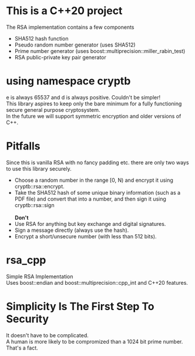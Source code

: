 # This is a C++20 project
The RSA implementation contains a few components
* SHA512 hash function
* Pseudo random number generator (uses SHA512)
* Prime number generator (uses boost::multiprecision::miller_rabin_test)
* RSA public-private key pair generator
# using namespace cryptb
e is always 65537 and d is always positive. Couldn't be simpler!\
This library aspires to keep only the bare minimum for a fully functioning secure general purpose cryptosystem.\
In the future we will support symmetric encryption and older versions of C++.
# Pitfalls
Since this is vanilla RSA with no fancy padding etc. there are only two ways to use this library securely.
* Choose a random number in the range \[0, N) and encrypt it using cryptb::rsa::encrypt.
* Take the SHA512 hash of some unique binary information (such as a PDF file) and convert that into a number, and then sign it using cryptb::rsa::sign
\
\
**Don't**
* Use RSA for anything but key exchange and digital signatures.
* Sign a message directly (always use the hash).
* Encrypt a short/unsecure number (with less than 512 bits).
# rsa_cpp
Simple RSA Implementation\
Uses boost::endian and boost::multiprecision::cpp_int and C++20 features.
# Simplicity Is The First Step To Security
It doesn't have to be complicated.\
A human is more likely to be compromized than a 1024 bit prime number. That's a fact.
